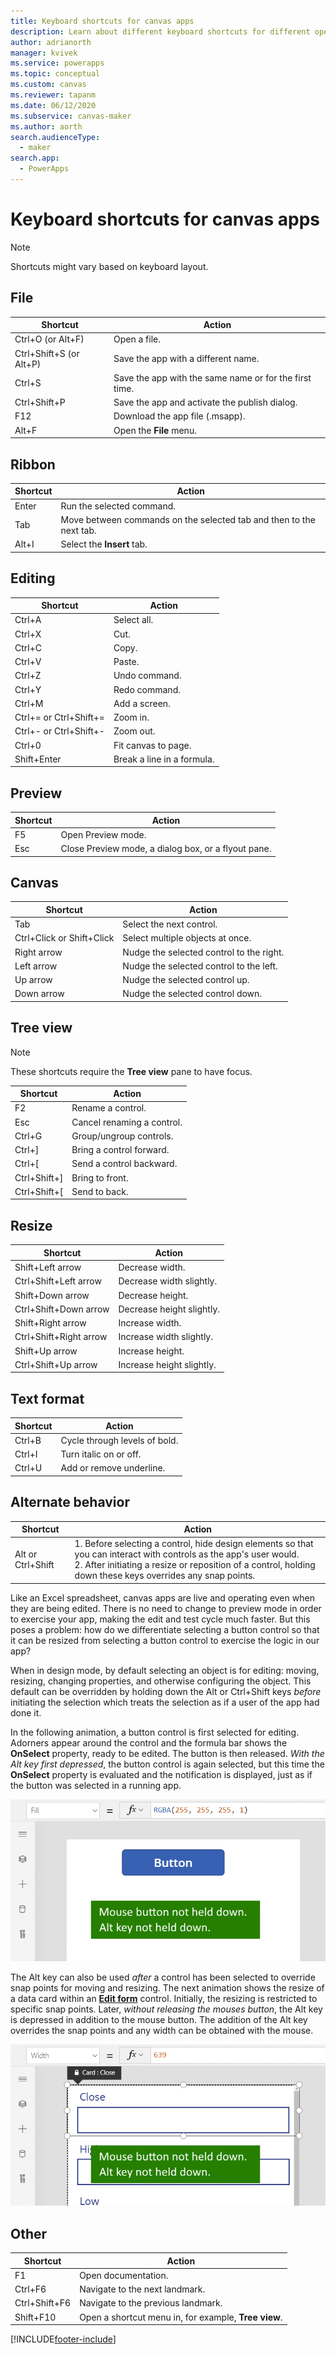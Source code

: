 ```yaml
---
title: Keyboard shortcuts for canvas apps
description: Learn about different keyboard shortcuts for different operations in canvas apps.
author: adrianorth
manager: kvivek
ms.service: powerapps
ms.topic: conceptual
ms.custom: canvas
ms.reviewer: tapanm
ms.date: 06/12/2020
ms.subservice: canvas-maker
ms.author: aorth
search.audienceType: 
  - maker
search.app: 
  - PowerApps
---
```

# Keyboard shortcuts for canvas apps

> [!NOTE]
> Shortcuts might vary based on keyboard layout.

## File

| Shortcut | Action |
|--|--|
| Ctrl+O (or Alt+F) | Open a file. |
| Ctrl+Shift+S (or Alt+P) | Save the app with a different name. |
| Ctrl+S | Save the app with the same name or for the first time. |
| Ctrl+Shift+P | Save the app and activate the publish dialog. |
| F12 | Download the app file (.msapp). |
| Alt+F | Open the **File** menu. |

## Ribbon

| Shortcut | Action |
|--|--|
| Enter | Run the selected command. |
| Tab | Move between commands on the selected tab and then to the next tab. |
| Alt+I | Select the **Insert** tab. |

## Editing

| Shortcut | Action |
|--|--|
| Ctrl+A | Select all. |
| Ctrl+X | Cut. |
| Ctrl+C | Copy. |
| Ctrl+V | Paste. |
| Ctrl+Z | Undo command. |
| Ctrl+Y | Redo command. |
| Ctrl+M | Add a screen. |
| Ctrl+= or Ctrl+Shift+= | Zoom in. |
| Ctrl+- or Ctrl+Shift+- | Zoom out. |
| Ctrl+0 | Fit canvas to page. |
| Shift+Enter | Break a line in a formula. |

## Preview

| Shortcut | Action |
|--|--|
| F5 | Open Preview mode. |
| Esc | Close Preview mode, a dialog box, or a flyout pane.|

## Canvas

| Shortcut | Action |
|--|--|
| Tab | Select the next control. |
| Ctrl+Click or Shift+Click | Select multiple objects at once. |
| Right arrow | Nudge the selected control to the right. |
| Left arrow | Nudge the selected control to the left. |
| Up arrow | Nudge the selected control up. |
| Down arrow | Nudge the selected control down. |

## Tree view

> [!NOTE]
> These shortcuts require the **Tree view** pane to have focus.

| Shortcut | Action |
|--|--|
| F2 | Rename a control. |
| Esc | Cancel renaming a control. |
| Ctrl+G | Group/ungroup controls. |
| Ctrl+] | Bring a control forward. |
| Ctrl+[ | Send a control backward. |
| Ctrl+Shift+] | Bring to front. |
| Ctrl+Shift+[ | Send to back. |

## Resize

| Shortcut | Action |
|--|--|
| Shift+Left arrow | Decrease width. |
| Ctrl+Shift+Left arrow | Decrease width slightly. |
| Shift+Down arrow | Decrease height. |
| Ctrl+Shift+Down arrow | Decrease height slightly. |
| Shift+Right arrow | Increase width. |
| Ctrl+Shift+Right arrow | Increase width slightly. |
| Shift+Up arrow | Increase height. |
| Ctrl+Shift+Up arrow | Increase height slightly. |

## Text format

| Shortcut | Action |
|--|--|
| Ctrl+B  | Cycle through levels of bold. |
| Ctrl+I | Turn italic on or off. |
| Ctrl+U | Add or remove underline. |

## Alternate behavior

| Shortcut | Action |
|--|--|
| Alt or Ctrl+Shift | 1. Before selecting a control, hide design elements so that you can interact with controls as the app's user would.<br>2. After initiating a resize or reposition of a control, holding down these keys overrides any snap points. |

Like an Excel spreadsheet, canvas apps are live and operating even when they are being edited.  There is no need to change to preview mode in order to exercise your app, making the edit and test cycle much faster.  But this poses a problem: how do we differentiate selecting a button control so that it can be resized from selecting a button control to exercise the logic in our app?

When in design mode, by default selecting an object is for editing: moving, resizing, changing properties, and otherwise configuring the object.  This default can be overridden by holding down the Alt or Ctrl+Shift keys *before* initiating the selection which treats the selection as if a user of the app had done it.  

In the following animation, a button control is first selected for editing.  Adorners appear around the control and the formula bar shows the **OnSelect** property, ready to be edited.  The button is then released.  *With the Alt key first depressed*, the button control is again selected, but this time the **OnSelect** property is evaluated and the notification is displayed, just as if the button was selected in a running app.  

![Animation showing the effect of starting by holding down the alt key select a button control.](media/keyboard-shortcuts/alt-select.gif)

The Alt key can also be used *after* a control has been selected to override snap points for moving and resizing.  The next animation shows the resize of a data card within an [**Edit form**](controls/control-form-detail.md) control.  Initially, the resizing is restricted to specific snap points.  Later, *without releasing the mouses button*, the Alt key is depressed in addition to the mouse button. The addition of the Alt key overrides the snap points and any width can be obtained with the mouse. 

![Animation showing the effect of adding the alt key to the resize of a data card.](media/keyboard-shortcuts/alt-fine-control.gif)

## Other

| Shortcut | Action |
|--|--|
| F1 | Open documentation. |
| Ctrl+F6 | Navigate to the next landmark. |
| Ctrl+Shift+F6 | Navigate to the previous landmark. |
| Shift+F10 | Open a shortcut menu in, for example, **Tree view**. |


 


[!INCLUDE[footer-include](../../includes/footer-banner.md)]